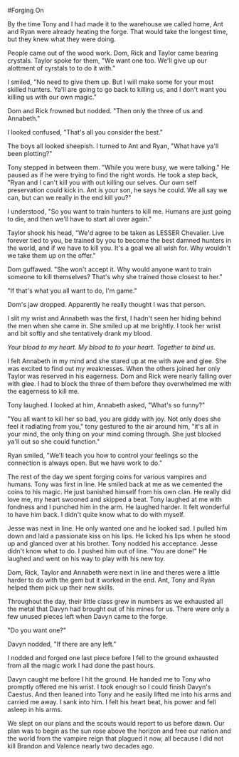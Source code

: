 #Forging On

By the time Tony and I had made it to the warehouse we called home, Ant and Ryan were already heating the forge.  That would take the longest time, but they knew what they were doing.

People came out of the wood work.  Dom, Rick and Taylor came bearing crystals.  Taylor spoke for them, "We want one too.  We'll give up our alottment of cyrstals to to do it with."

I smiled, "No need to give them up.  But I will make some for your most skilled hunters.  Ya'll are going to go back to killing us, and I don't want you killing us with our own magic."

Dom and Rick frowned but nodded.  "Then only the three of us and Annabeth."

I looked confused, "That's all you consider the best."

The boys all looked sheepish.  I turned to Ant and Ryan, "What have ya'll been plotting?"

Tony stepped in between them.  "While you were busy, we were talking."  He paused as if he were trying to find the right words.  He took a step back, "Ryan and I can't kill you with out killing our selves.  Our own self preservation could kick in.  Ant is your son, he says he could.  We all say we can, but can we really in the end kill you?"

I understood, "So you want to train hunters to kill me.  Humans are just going to die, and then we'll have to start all over again."

Taylor shook his head, "We'd agree to be taken as LESSER Chevalier.  Live forever tied to you, be trained by you to become the best damned hunters in the world, and if we have to kill you.  It's a goal we all wish for.  Why wouldn't we take them up on the offer."

Dom guffawed.  "She won't accept it.  Why would anyone want to train someone to kill themselves?  That's why she trained those closest to her."

"If that's what you all want to do, I'm game."

Dom's jaw dropped.  Apparently he really thought I was that person.  

I slit my wrist and Annabeth was the first, I hadn't seen her hiding behind the men when she came in.  She smiled up at me brightly.  I took her wrist and bit softly and she tentatively drank my blood.  

_Your blood to my heart.
My blood to to your heart.
Together to bind us._

I felt Annabeth in my mind and she stared up at me with awe and glee.  She was excited to find out my weaknesses.  When the others joined her only Taylor was reserved in his eagerness.   Dom and Rick were nearly falling over with glee.  I had to block the three of them before they overwhelmed me with the eagerness to kill me.

Tony laughed.  I looked at him, Annabeth asked, "What's so funny?"

"You all want to kill her so bad, you are giddy with joy.  Not only does she feel it radiating from you,"  tony gestured to the air around him, "it's all in your mind, the only thing on your mind coming through.  She just blocked ya'll out so she could function."

Ryan smiled, "We'll teach you how to control your feelings so the connection is always open.  But we have work to do."

The rest of the day we spent forging coins for various vampires and humans.  Tony was first in line.  He smiled back at me as we cemented the coins to his magic.  He just banished himself from his own clan.  He really did love me, my heart swooned and skipped a beat.  Tony laughed at me with fondness and I punched him in the arm.  He laughed harder.  It felt wonderful to have him back.  I didn't quite know what to do with myself.

Jesse was next in line.  He only wanted one and he looked sad.  I pulled him down and laid a passionate kiss on his lips.  He licked his lips when he stood up and glanced over at his brother.  Tony nodded his acceptance.  Jesse didn't know what to do.   I pushed him out of line.  "You are done!"  He laughed and went on his way to play with his new toy.

Dom, Rick, Taylor and Annabeth were next in line and theres were a little harder to do with the gem but it worked in the end.  Ant, Tony and Ryan helped them pick up their new skills.  

Throughout the day, their little class grew in numbers as we exhausted all the metal that Davyn had brought out of his mines for us.  There were only a few unused pieces left when Davyn came to the forge.  

"Do you want one?"

Davyn nodded, "If there are any left."

I nodded and forged one last piece before I fell to the ground exhausted from all the magic work I had done the past hours.

Davyn caught me before I hit the ground.  He handed me to Tony who promptly offered me his wrist.  I took enough so I could finish Davyn's Caestus.  And then leaned into Tony and he easily lifted me into his arms and carried me away.  I sank into him.  I felt his heart beat, his power and fell asleep in his arms.

We slept on our plans and the scouts would report to us before dawn.  Our plan was to begin as the sun rose above the horizon and free our nation and the world from the vampire reign that plagued it now, all because I did not kill Brandon and Valence nearly two decades ago.